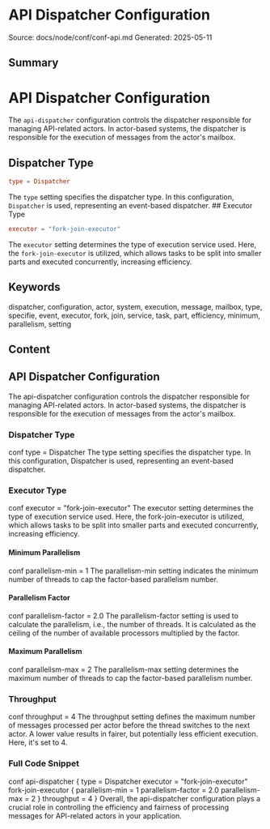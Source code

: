 # API Dispatcher Configuration
Source: docs/node/conf/conf-api.md
Generated: 2025-05-11

## Summary
# API Dispatcher Configuration

The `api-dispatcher` configuration controls the dispatcher responsible for managing API-related actors. In actor-based systems, the dispatcher is responsible for the execution of messages from the actor's mailbox.

## Dispatcher Type
```conf
type = Dispatcher
```
The `type` setting specifies the dispatcher type. In this configuration, `Dispatcher` is used, representing an event-based dispatcher. ## Executor Type
```conf
executor = "fork-join-executor"
```
The `executor` setting determines the type of execution service used. Here, the `fork-join-executor` is utilized, which allows tasks to be split into smaller parts and executed concurrently, increasing efficiency.

## Keywords
dispatcher, configuration, actor, system, execution, message, mailbox, type, specifie, event, executor, fork, join, service, task, part, efficiency, minimum, parallelism, setting

## Content
## API Dispatcher Configuration
The api-dispatcher configuration controls the dispatcher responsible for managing API-related actors. In actor-based systems, the dispatcher is responsible for the execution of messages from the actor's mailbox.

### Dispatcher Type
conf
type = Dispatcher
The type setting specifies the dispatcher type. In this configuration, Dispatcher is used, representing an event-based dispatcher.

### Executor Type
conf
executor = "fork-join-executor"
The executor setting determines the type of execution service used. Here, the fork-join-executor is utilized, which allows tasks to be split into smaller parts and executed concurrently, increasing efficiency.

#### Minimum Parallelism
conf
parallelism-min = 1
The parallelism-min setting indicates the minimum number of threads to cap the factor-based parallelism number.

#### Parallelism Factor
conf
parallelism-factor = 2.0
The parallelism-factor setting is used to calculate the parallelism, i.e., the number of threads. It is calculated as the ceiling of the number of available processors multiplied by the factor.

#### Maximum Parallelism
conf
parallelism-max = 2
The parallelism-max setting determines the maximum number of threads to cap the factor-based parallelism number.

### Throughput
conf
throughput = 4
The throughput setting defines the maximum number of messages processed per actor before the thread switches to the next actor. A lower value results in fairer, but potentially less efficient execution. Here, it's set to 4.

### Full Code Snippet
conf
api-dispatcher {
  type = Dispatcher
  executor = "fork-join-executor"
  fork-join-executor {
    parallelism-min = 1
    parallelism-factor = 2.0
    parallelism-max = 2
  }
  throughput = 4
}
Overall, the api-dispatcher configuration plays a crucial role in controlling the efficiency and fairness of processing messages for API-related actors in your application.
